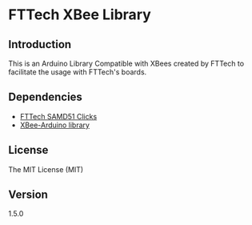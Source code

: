 # FTTech XBee Library

## Introduction
This is an Arduino Library Compatible with XBees created by FTTech to facilitate the usage with FTTech's boards.

## Dependencies
- [FTTech SAMD51 Clicks](https://github.com/FTTechBrasil/FTTech_SAMD51_Clicks)
- [XBee-Arduino library](https://github.com/andrewrapp/xbee-arduino)

## License
The MIT License (MIT)

## Version
1.5.0
